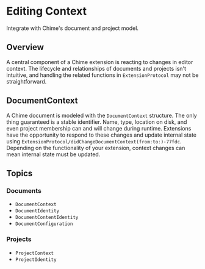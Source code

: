 # Editing Context

Integrate with Chime's document and project model.

## Overview

A central component of a Chime extension is reacting to changes in editor context. The lifecycle and relationships of documents and projects isn't intuitive, and handling the related functions in ``ExtensionProtocol`` may not be straightforward.

## DocumentContext

A Chime document is modeled with the ``DocumentContext`` structure. The only thing guaranteed is a stable identifier. Name, type, location on disk, and even project membership can and will change during runtime. Extensions have the opportunity to respond to these changes and update internal state using  ``ExtensionProtocol/didChangeDocumentContext(from:to:)-77fdc``. Depending on the functionality of your extension, context changes can mean internal state must be updated.


## Topics

### Documents

- ``DocumentContext``
- ``DocumentIdentity``
- ``DocumentContentIdentity``
- ``DocumentConfiguration``

### Projects

- ``ProjectContext``
- ``ProjectIdentity``
